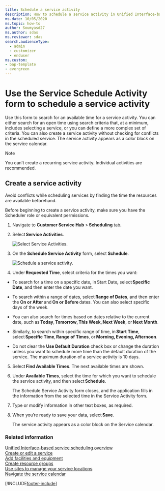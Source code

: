```yaml
---
title: Schedule a service activity
description: How to schedule a service activity in Unified Interface-based Scheduling Service for Dynamics 365 Customer Service.
ms.date: 10/05/2020
ms.topic: how-to
author: Soumyasd27
ms.author: sdas
ms.reviewer: sdas
search.audienceType: 
  - admin
  - customizer
  - enduser
ms.custom: 
- bap-template
- evergreen
---
```


# Use the Service Schedule Activity form to schedule a service activity

Use this form to search for an available time for a service activity. You can either search for an open time using search criteria that, at a minimum, includes selecting a service, or you can define a more complex set of criteria. You can also create a service activity without checking for conflicts in the scheduled service. The service activity appears as a color block on the service calendar.

> [!Note]
> You can’t create a recurring service activity. Individual activities are recommended.

## Create a service activity
Avoid conflicts while scheduling services by finding the time the resources are available beforehand. 

Before beginning to create a service activity, make sure you have the Scheduler role or equivalent permissions. 

1. Navigate to **Customer Service Hub** > **Scheduling** tab.

2. Select **Service Activities**. 

   ![Select Service Activities.](../media/uci-service-activities.png "Select Service Activities on the Scheduling tab")

3. On the **Schedule Service Activity** form, select **Schedule**.

   ![Schedule a service activity.](../media/uci-schedule-service-activity.png "Schedule a service activity")
   
4. Under **Requested Time**, select criteria for the times you want:
  - To search for a time on a specific date, in Start Date, select **Specific Date**, and then enter the date you want.
  
  - To search within a range of dates, select **Range of Dates**, and then enter the **On or After** and **On or Before** dates. You can also select specific days of the week. 

  - You can also search for times based on dates relative to the current date, such as **Today**, **Tomorrow**, **This Week**, **Next Week**, or **Next Month**. 

  - Similarly, to search within specific range of time, in **Start Time**, select **Specific Time**, **Range of Times**, or **Morning, Evening, Afternoon**. 

  - Do not clear the **Use Default Duration** check box or change the duration unless you want to schedule more time than the default duration of the service. The maximum duration of a service activity is 10 days. 

5. Select **Find Available Times**. The next available times are shown. 

6. Under **Available Times**, select the time for which you want to schedule the service activity, and then select **Schedule**. 

    The Schedule Service Activity form closes, and the application fills in the information from the selected time in the Service Activity form. 

7. Type or modify information in other text boxes, as required.

8. When you’re ready to save your data, select **Save**. 

   The service activity appears as a color block on the Service calendar. 

### Related information  

[Unified Interface-based service scheduling overview](uci-scheduling-overview.md)  
[Create or edit a service](uci-create-edit-service.md)  
[Add facilities and equipment](uci-add-facilities-equipment.md)  
[Create resource groups](uci-create-resource-groups.md)  
[Use sites to manage your service locations](uci-create-sites.md)  
[Navigate the service calendar](uci-navigate-service-calendar.md)  

[!INCLUDE[footer-include](../../includes/footer-banner.md)]
